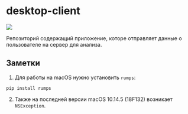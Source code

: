 # desktop-client

![](http://g.recordit.co/1Cuc3QmjE9.gif)

Репозиторий содержащий приложение, которе отправляет данные о пользователе на сервер для анализа.

## Заметки

1. Для работы на macOS нужно установить `rumps`:
```console
pip install rumps
```

2. Также на последней версии macOS 10.14.5 (18F132) возникает `NSException`.